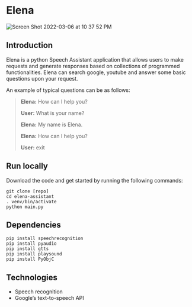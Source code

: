 # Elena 

![Screen Shot 2022-03-06 at 10 37 52 PM](https://user-images.githubusercontent.com/50887339/156963735-f9cdf6a5-5f31-4b90-817b-0d0e0ede227e.png)

## Introduction 

Elena is a python Speech Assistant application that allows users to make requests and generate responses based on collections of programmed functionalities. Elena can search google, youtube and answer some basic questions upon your request.   

An example of typical questions can be as follows: 

>**Elena:** How can I help you?
>
>**User:** What is your name? 
>
>**Elena:** My name is Elena.
>
>**Elena:** How can I help you?
>
>**User:** exit 



## Run locally
Download the code and get started by running the following commands:
```
git clone [repo]
cd elena-assistant
. venv/bin/activate
python main.py

```


## Dependencies
```
pip install speechrecognition
pip install pyaudio
pip install gtts
pip install playsound
pip install PyObjC

```
## Technologies
- Speech recognition 
- Google’s text-to-speech API
